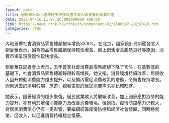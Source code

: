 ```yaml
---
layout: post
title: 國家統計局：經濟穩步恢復及居民收入改善有利消費市道
date: 2021-04-16 11:07:26.000000000 +08:00
link: https://news.rthk.hk/rthk/ch/component/k2/1586097-20210416.htm
categories: rthk
---
```


內地首季社會消費品零售總額按年增長33.9%。在北京，國家統計局新聞發言人劉愛華表示，因為商品零售繼續保持較快增長、網上銷售增長趨勢良好等原因，消費市場呈現恢復性較快增長。

劉愛華在記者會上表示，去年首季社會消費品零售總額下降了19%，在基數低的基礎下，社會消費品零售總額錄得較高增長。她又指，消費環境持續改善，居民收入回升帶動消費能力穩步提升，以及擴內需促消費政策的帶動，令銷售保持增長。而剛過去的清明假期，旅遊、觀看電影的居民消費需求亦比較旺盛。

她表示，隨著經濟的穩步恢復，居民就業收入將繼續改善，加上國家應對疫情的能力提升，亦有利於增強消費能力及改善消費環境。但她指，疫情防控壓力仍較大，對居民消費信心仍有一定影響，要繼續統籌疫情防控和經濟社會發展，同時穩就業、促收入，以促進消費持續穩定復蘇。
